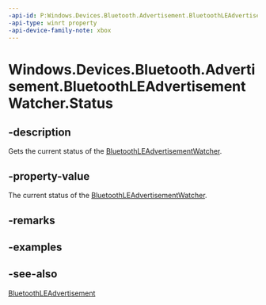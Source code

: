 ```yaml
---
-api-id: P:Windows.Devices.Bluetooth.Advertisement.BluetoothLEAdvertisementWatcher.Status
-api-type: winrt property
-api-device-family-note: xbox
---
```


<!-- Property syntax
public Windows.Devices.Bluetooth.Advertisement.BluetoothLEAdvertisementWatcherStatus Status { get; }
-->

# Windows.Devices.Bluetooth.Advertisement.BluetoothLEAdvertisementWatcher.Status

## -description
Gets the current status of the [BluetoothLEAdvertisementWatcher](bluetoothleadvertisementwatcher.md).

## -property-value
The current status of the [BluetoothLEAdvertisementWatcher](bluetoothleadvertisementwatcher.md).

## -remarks

## -examples

## -see-also
[BluetoothLEAdvertisement](bluetoothleadvertisement.md)